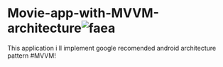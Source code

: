 # Movie-app-with-MVVM-architecture![faea](https://user-images.githubusercontent.com/90522515/162903807-3f2216b3-5dfc-4467-9ccc-4e90271ad015.jpg)

This application i ll implement google recomended android architecture pattern #MVVM!
